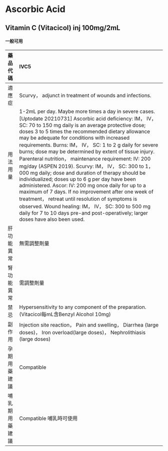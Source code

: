 # Ascorbic Acid

## Vitamin C (Vitacicol) inj 100mg/2mL

#### 一般可用

| 藥品代碼       | IVC5                                                                                                                                                                                                                                                                                                                                                                                                                                                                                                                                                                                                                                                                                                                                                                                                                                                                                                                         |
|:---------------|:-----------------------------------------------------------------------------------------------------------------------------------------------------------------------------------------------------------------------------------------------------------------------------------------------------------------------------------------------------------------------------------------------------------------------------------------------------------------------------------------------------------------------------------------------------------------------------------------------------------------------------------------------------------------------------------------------------------------------------------------------------------------------------------------------------------------------------------------------------------------------------------------------------------------------------|
| 適應症         | Scurvy， adjunct in treatment of wounds and infections.                                                                                                                                                                                                                                                                                                                                                                                                                                                                                                                                                                                                                                                                                                                                                                                                                                                                      |
| 用法用量       | 1-2mL per day. Maybe more times a day in severe cases. [Uptodate 20210731] Ascorbic acid deficiency: IM， IV， SC: 70 to 150 mg daily is an average protective dose; doses 3 to 5 times the recommended dietary allowance may be adequate for conditions with increased requirements. Burns: IM， IV， SC: 1 to 2 g daily for severe burns; dose may be determined by extent of tissue injury. Parenteral nutrition， maintenance requirement: IV: 200 mg/day (ASPEN 2019). Scurvy: IM， IV， SC: 300 to 1，000 mg daily; dose and duration of therapy should be individualized; doses up to 6 g per day have been administered. Ascor: IV: 200 mg once daily for up to a maximum of 7 days. If no improvement after one week of treatment， retreat until resolution of symptoms is observed. Wound healing: IM， IV， SC: 300 to 500 mg daily for 7 to 10 days pre-and post-operatively; larger doses have also been used. |
| 肝功能異常     | 無需調整劑量                                                                                                                                                                                                                                                                                                                                                                                                                                                                                                                                                                                                                                                                                                                                                                                                                                                                                                                 |
| 腎功能異常     | 需調整劑量                                                                                                                                                                                                                                                                                                                                                                                                                                                                                                                                                                                                                                                                                                                                                                                                                                                                                                                   |
| 禁忌           | Hypersensitivity to any component of the preparation. (Vitacicol每mL含Benzyl Alcohol 10mg)                                                                                                                                                                                                                                                                                                                                                                                                                                                                                                                                                                                                                                                                                                                                                                                                                                   |
| 副作用         | Injection site reaction， Pain and swelling， Diarrhea (large doses)， Iron overload(large doses)， Nephrolithiasis (large doses)                                                                                                                                                                                                                                                                                                                                                                                                                                                                                                                                                                                                                                                                                                                                                                                            |
| 孕期用藥建議   | Compatible                                                                                                                                                                                                                                                                                                                                                                                                                                                                                                                                                                                                                                                                                                                                                                                                                                                                                                                   |
| 哺乳期用藥建議 | Compatible 哺乳時可使用                                                                                                                                                                                                                                                                                                                                                                                                                                                                                                                                                                                                                                                                                                                                                                                                                                                                                                      |


